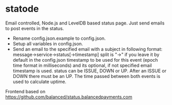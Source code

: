 statode
==================

Email controlled, Node.js and LevelDB based status page.
Just send emails to post events in the status.

* Rename config.json.example to config.json.
* Setup all variables in config.json.
* Send an email to the specified email with a subject in following format: message->service->status[->timestamp]
    split is "->" if you leave it by default in the config.json
    timestamp to be used for this event (epoch time format in milliseconds) and its optional, if not specified email timestamp is used.
    status can be ISSUE, DOWN or UP. After an ISSUE or DOWN there must be an UP. The time passed between both events is used to calculate uptime.

Frontend based on https://github.com/balanced/status.balancedpayments.com
